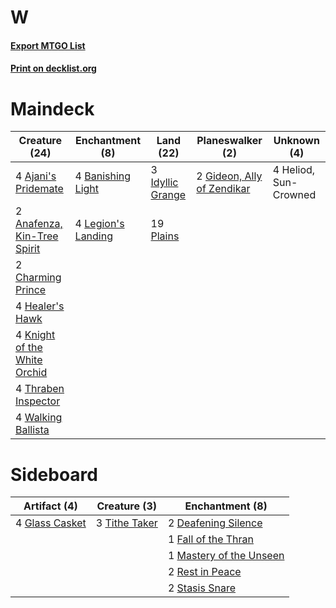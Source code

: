# W

#### [Export MTGO List](../collection/W/W.txt)
#### [Print on decklist.org](http://decklist.org/?deckmain=4%09Ajani's%20Pridemate%0A2%09Anafenza,%20Kin-Tree%20Spirit%0A4%09Banishing%20Light%0A2%09Charming%20Prince%0A2%09Gideon,%20Ally%20of%20Zendikar%0A4%09Healer's%20Hawk%0A4%09Heliod,%20Sun-Crowned%0A3%09Idyllic%20Grange%0A4%09Knight%20of%20the%20White%20Orchid%0A4%09Legion's%20Landing%0A19%09Plains%0A4%09Thraben%20Inspector%0A4%09Walking%20Ballista&deckside=2%09Deafening%20Silence%0A1%09Fall%20of%20the%20Thran%0A4%09Glass%20Casket%0A1%09Mastery%20of%20the%20Unseen%0A2%09Rest%20in%20Peace%0A2%09Stasis%20Snare%0A3%09Tithe%20Taker)
# Maindeck

|                                             Creature (24)                                             |                                       Enchantment (8)                                       |                                         Land (22)                                         |                                          Planeswalker (2)                                           |     Unknown (4)     |
|-------------------------------------------------------------------------------------------------------|---------------------------------------------------------------------------------------------|-------------------------------------------------------------------------------------------|-----------------------------------------------------------------------------------------------------|---------------------|
|4 [Ajani's Pridemate](http://gatherer.wizards.com/Pages/Card/Details.aspx?multiverseid=376241)         |4 [Banishing Light](http://gatherer.wizards.com/Pages/Card/Details.aspx?multiverseid=405135) |3 [Idyllic Grange](http://gatherer.wizards.com/Pages/Card/Details.aspx?multiverseid=473208)|2 [Gideon, Ally of Zendikar](http://gatherer.wizards.com/Pages/Card/Details.aspx?multiverseid=401897)|4 Heliod, Sun-Crowned|
|2 [Anafenza, Kin-Tree Spirit](http://gatherer.wizards.com/Pages/Card/Details.aspx?multiverseid=394490) |4 [Legion's Landing](http://gatherer.wizards.com/Pages/Card/Details.aspx?multiverseid=435173)|19 [Plains](http://gatherer.wizards.com/Pages/Card/Details.aspx?multiverseid=439856)       |                                                                                                     |                     |
|2 [Charming Prince](http://gatherer.wizards.com/Pages/Card/Details.aspx?multiverseid=472970)           |                                                                                             |                                                                                           |                                                                                                     |                     |
|4 [Healer's Hawk](http://gatherer.wizards.com/Pages/Card/Details.aspx?multiverseid=452764)             |                                                                                             |                                                                                           |                                                                                                     |                     |
|4 [Knight of the White Orchid](http://gatherer.wizards.com/Pages/Card/Details.aspx?multiverseid=178094)|                                                                                             |                                                                                           |                                                                                                     |                     |
|4 [Thraben Inspector](http://gatherer.wizards.com/Pages/Card/Details.aspx?multiverseid=409784)         |                                                                                             |                                                                                           |                                                                                                     |                     |
|4 [Walking Ballista](http://gatherer.wizards.com/Pages/Card/Details.aspx?multiverseid=423848)          |                                                                                             |                                                                                           |                                                                                                     |                     |


# Sideboard

|                                      Artifact (4)                                       |                                      Creature (3)                                      |                                         Enchantment (8)                                          |
|-----------------------------------------------------------------------------------------|----------------------------------------------------------------------------------------|--------------------------------------------------------------------------------------------------|
|4 [Glass Casket](http://gatherer.wizards.com/Pages/Card/Details.aspx?multiverseid=472977)|3 [Tithe Taker](http://gatherer.wizards.com/Pages/Card/Details.aspx?multiverseid=457171)|2 [Deafening Silence](http://gatherer.wizards.com/Pages/Card/Details.aspx?multiverseid=472972)    |
|                                                                                         |                                                                                        |1 [Fall of the Thran](http://gatherer.wizards.com/Pages/Card/Details.aspx?multiverseid=442906)    |
|                                                                                         |                                                                                        |1 [Mastery of the Unseen](http://gatherer.wizards.com/Pages/Card/Details.aspx?multiverseid=391878)|
|                                                                                         |                                                                                        |2 [Rest in Peace](http://gatherer.wizards.com/Pages/Card/Details.aspx?multiverseid=442021)        |
|                                                                                         |                                                                                        |2 [Stasis Snare](http://gatherer.wizards.com/Pages/Card/Details.aspx?multiverseid=402048)         |

